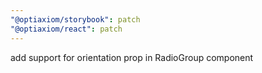 ```yaml
---
"@optiaxiom/storybook": patch
"@optiaxiom/react": patch
---
```


add support for orientation prop in RadioGroup component

